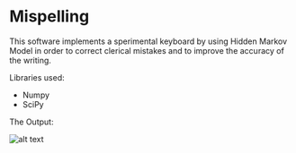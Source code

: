# Mispelling
This software implements a sperimental keyboard by using Hidden Markov Model in order to correct clerical mistakes and to improve the accuracy of the writing.

Libraries used:
- Numpy
- SciPy

The Output:

![alt text](https://image.ibb.co/dCsKV6/misplelling.png)
